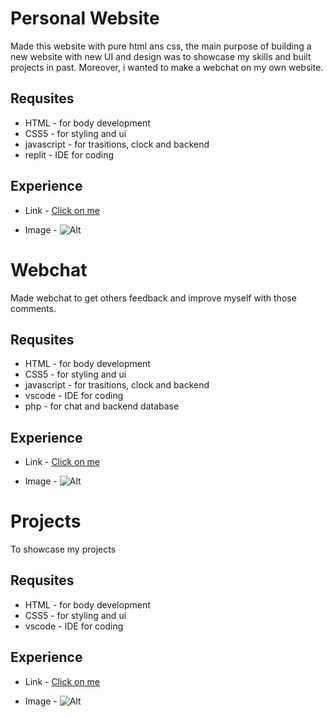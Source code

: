 # Personal Website

Made this website with pure html ans css, the main purpose of building a new website with new UI and design was to showcase my skills and built projects in past. Moreover, i wanted to make a webchat on my own website.

## Requsites

- HTML - for body development
- CSS5 - for styling and ui
- javascript - for trasitions, clock and backend
- replit - IDE for coding

## Experience 

- Link - [Click on me](https://mansotra.xyz/)

- Image - ![Alt](https://cloud-1o2phc38l-hack-club-bot.vercel.app/0screenshot_2024-08-28_at_12.19.42___am.png)



# Webchat

Made webchat to get others feedback and improve myself with those comments.

## Requsites

- HTML - for body development
- CSS5 - for styling and ui
- javascript - for trasitions, clock and backend
- vscode - IDE for coding
- php - for chat and backend database

## Experience 

- Link - [Click on me](https://mansotra.xyz/webmasters/webchat/index.php)

- Image - ![Alt](https://cloud-mxgp9mohf-hack-club-bot.vercel.app/0screenshot_2024-09-01_at_8.47.38___am.png)



# Projects

To showcase my projects

## Requsites

- HTML - for body development
- CSS5 - for styling and ui
- vscode - IDE for coding

## Experience 

- Link - [Click on me](https://mansotra.xyz/webmasters/projects/index.php)

- Image - ![Alt](https://cloud-dvmzfja9d-hack-club-bot.vercel.app/0screenshot_2024-09-01_at_1.59.55___pm.png)
